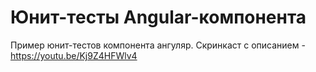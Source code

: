 # Юнит-тесты Angular-компонента

Пример юнит-тестов компонента ангуляр.
Скринкаст с описанием - https://youtu.be/Kj9Z4HFWlv4

